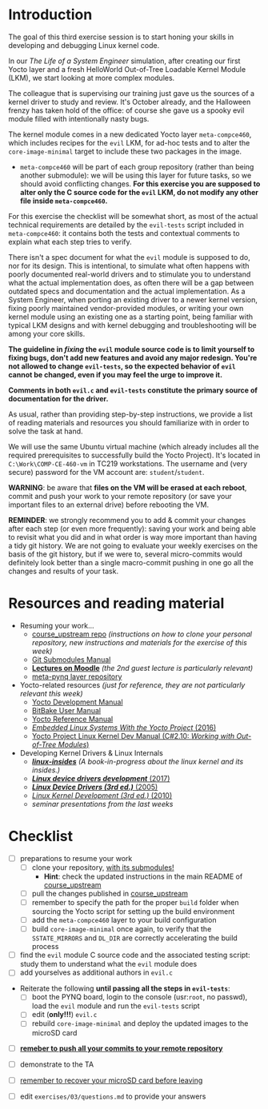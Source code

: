 # Introduction

The goal of this third exercise session is to start honing your skills in developing and debugging Linux kernel code.

In our *The Life of a System Engineer* simulation, after creating our first Yocto layer and a fresh HelloWorld Out-of-Tree Loadable Kernel Module (LKM), we start looking at more complex modules.

The colleague that is supervising our training just gave us the sources of a kernel driver to study and review.
It's October already, and the Halloween frenzy has taken hold of the office: of course she gave us a spooky evil module filled with intentionally nasty bugs.

The kernel module comes in a new dedicated Yocto layer `meta-compce460`, which includes recipes for the `evil` LKM, for ad-hoc tests and to alter the `core-image-minimal` target to include these two packages in the image.
- `meta-compce460` will be part of each group repository (rather than being another submodule): we will be using this layer for future tasks, so we should avoid conflicting changes. **For this exercise you are supposed to alter only the C source code for the `evil` LKM, do not modify any other file inside `meta-compce460`.**

For this exercise the checklist will be somewhat short, as most of the actual technical requirements are detailed by the `evil-tests` script included in `meta-compce460`: it contains both the tests and contextual comments to explain what each step tries to verify.

There isn't a spec document for what the `evil` module is supposed to do, nor for its design.
This is intentional, to simulate what often happens with poorly documented real-world drivers and to stimulate you to understand what the actual implementation does, as often there will be a gap between outdated specs and documentation and the actual implementation.
As a System Engineer, when porting an existing driver to a newer kernel version, fixing poorly maintained vendor-provided modules, or writing your own kernel module using an existing one as a starting point, being familiar with typical LKM designs and with kernel debugging and troubleshooting will be among your core skills.

**The guideline in *fixing* the `evil` module source code is to limit yourself to fixing bugs, don't add new features and avoid any major redesign.
You're not allowed to change `evil-tests`, so the expected behavior of `evil` cannot be changed, even if you may feel the urge to improve it.**

**Comments in both `evil.c` and `evil-tests` constitute the primary source of documentation for the driver.**

As usual, rather than providing step-by-step instructions, we provide a list of reading materials and resources you should familiarize with in order to solve the task at hand.

We will use the same Ubuntu virtual machine (which already includes all the required prerequisites to successfully build the Yocto Project).
It's located in `C:\Work\COMP-CE-460-vm` in TC219 workstations.
The username and (very secure) password for the VM account are: `student`/`student`.

**WARNING**: be aware that **files on the VM will be erased at each reboot**, commit and push your work to your remote repository (or save your important files to an external drive) before rebooting the VM.

**REMINDER**: we strongly recommend you to add & commit your changes after each step (or even more frequently): saving your work and being able to revisit what you did and in what order is way more important than having a tidy git history. We are not going to evaluate your weekly exercises on the basis of the git history, but if we were to, several micro-commits would definitely look better than a single macro-commit pushing in one go all the changes and results of your task.


# Resources and reading material

- Resuming your work...
  - [course_upstream repo][course_upstream] *(instructions on how to clone your personal repository, new instructions and materials for the exercise of this week)*
  - [Git Submodules Manual][Git_Submodules]
  - [**Lectures on Moodle**][moodle.COMP.CE.460] *(the 2nd guest lecture is particularly relevant)*
  - [meta-pynq layer repository][meta-pynq]
- Yocto-related resources *(just for reference, they are not particularly relevant this week)*
  - [Yocto Development Manual][YoctoDEVMAN:cha4]
  - [BitBake User Manual][bitbakeUSRMAN]
  - [Yocto Reference Manual][YoctoREFMAN]
  - [*Embedded Linux Systems With the Yocto Project* (2016)][book:YOCTO:2016]
  - [Yocto Project Linux Kernel Dev Manual (C#2.10: *Working with Out-of-Tree Modules*)][YoctoKDEVMAN:sec2.10]
- Developing Kernel Drivers & Linux Internals
  - [***linux-insides***][book:linux-insides] *(A book-in-progress about the linux kernel and its insides.)*
  - [***Linux device drivers development*** (2017)][book:LDDD:2017]
  - [***Linux Device Drivers (3rd ed.)*** (2005)][book:LDD3:2005]
  - [*Linux Kernel Development (3rd ed.)* (2010)][book:LKD:2010]
  - *seminar presentations from the last weeks*


# Checklist

- [ ] preparations to resume your work
  - [ ] clone your repository, <u>with its submodules!</u>
    - **Hint**: check the updated instructions in the main README of [course_upstream]
  - [ ] pull the changes published in [course_upstream]
  - [ ] remember to specify the path for the proper `build` folder when sourcing the Yocto script for setting up the build environment
  - [ ] add the `meta-compce460` layer to your build configuration
  - [ ] build `core-image-minimal` once again, to verify that the `SSTATE_MIRRORS` and `DL_DIR` are correctly accelerating the build process
- [ ] find the `evil` module C source code and the associated testing script: study them to understand what the `evil` module does
- [ ] add yourselves as additional authors in `evil.c`
- Reiterate the following **until passing all the steps in `evil-tests`**:
  - [ ] boot the PYNQ board, login to the console (usr:`root`, no passwd), load the `evil` module and run the `evil-tests` script
  - [ ] edit (**only!!!**) `evil.c`
  - [ ] rebuild `core-image-minimal` and deploy the updated images to the microSD card
- [ ] <u>**remeber to push all your commits to your remote repository**</u>
- [ ] demonstrate to the TA
- [ ] <u>remember to recover your microSD card before leaving</u>
- [ ] edit `exercises/03/questions.md` to provide your answers



[course_upstream]: https://course-gitlab.tuni.fi/comp.ce.460-real-time-systems_2023-2024/course_upstream
[Git_Submodules]: https://git-scm.com/book/en/v2/Git-Tools-Submodules
[YoctoQS]: https://docs.yoctoproject.org/2.4.3/yocto-project-qs/yocto-project-qs.html
[moodle.COMP.CE.460]: https://moodle.tuni.fi/course/view.php?id=37443
[YoctoDEVMAN:cha4]: https://docs.yoctoproject.org/2.4.3/dev-manual/dev-manual.html#extendpoky
[YoctoREFMAN]: https://docs.yoctoproject.org/2.4.3/ref-manual/ref-manual.html
[YoctoKDEVMAN:sec2.10]: https://docs.yoctoproject.org/2.4.3/kernel-dev/kernel-dev.html#working-with-out-of-tree-modules
[bitbakeUSRMAN]: https://docs.yoctoproject.org/2.4.3/bitbake-user-manual/bitbake-user-manual.html
[PYNQ-Z1-REFMAN]: https://reference.digilentinc.com/_media/reference/programmable-logic/pynq-z1/pynq-rm.pdf
[meta-pynq]: https://course-gitlab.tuni.fi/comp.ce.460-real-time-systems_2023-2024/meta-pynq
[book:LDDD:2017]: https://andor.tuni.fi/permalink/358FIN_TAMPO/1j3mh4m/alma9911130510505973
[book:LDD3:2005]: https://andor.tuni.fi/permalink/358FIN_TAMPO/1kfmqvo/alma9910688435205973
[book:LKD:2010]: https://andor.tuni.fi/permalink/358FIN_TAMPO/1kfmqvo/alma9910687662305973
[book:YOCTO:2016]: https://andor.tuni.fi/permalink/358FIN_TAMPO/1kfmqvo/alma992568575305973
[book:linux-insides]: https://0xax.gitbooks.io/linux-insides/content/index.html
